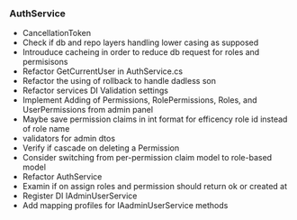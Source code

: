 ### AuthService

- CancellationToken
- Check if db and repo layers handling lower casing as supposed
- Introuduce cacheing in order to reduce db request for roles and permisisons
- Refactor GetCurrentUser in AuthService.cs
- Refactor the using of rollback to handle dadless son
- Refactor services DI Validation settings
- Implement Adding of Permissions, RolePermissions, Roles, and UserPermissions from admin panel
- Maybe save permission claims in int format for efficency role id instead of role name
- validators for admin dtos
- Verify if cascade on deleting a Permission
- Consider switching from per-permission claim model to role-based model
- Refactor AuthService
- Examin if on assign roles and permission should return ok or created at
- Register DI IAdminUserService
- Add mapping profiles for IAadminUserService methods
